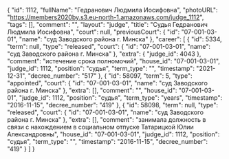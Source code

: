 {
    "id": 1112,
    "fullName": "Гедранович Людмила Иосифовна",
    "photoURL": "https://members2020by.s3.eu-north-1.amazonaws.com/judge_1112",
    "tags": [],
    "comment": "",
    "layout": "judge",
    "title": "Судья Гедранович Людмила Иосифовна",
    "court": null,
    "previousCourt": {
        "id": "07-001-03-01",
        "name": "суд Заводского района г. Минска"
    },
    "career": [
        {
            "id": 5334,
            "term": null,
            "type": "released",
            "court": {
                "id": "07-001-03-01",
                "name": "суд Заводского района г. Минска"
            },
            "extra": {
                "judge_id": 4043
            },
            "comment": "истечение срока полномочий",
            "house_id": "07-001-03-01",
            "judge_id": 1112,
            "position": "судья",
            "term_type": "",
            "timestamp": "2021-12-31",
            "decree_number": "517"
        },
        {
            "id": 58097,
            "term": 5,
            "type": "appointed",
            "court": {
                "id": "07-001-03-01",
                "name": "суд Заводского района г. Минска"
            },
            "extra": [],
            "comment": "",
            "house_id": "07-001-03-01",
            "judge_id": 1112,
            "position": "судья",
            "term_type": "years",
            "timestamp": "2016-11-15",
            "decree_number": "419"
        },
        {
            "id": 58098,
            "term": null,
            "type": "released",
            "court": {
                "id": "07-001-03-01",
                "name": "суд Заводского района г. Минска"
            },
            "extra": [],
            "comment": "занимала должность в связи с нахождением в социальном отпуске Татарицкой Юлии Александровны",
            "house_id": "07-001-03-01",
            "judge_id": 1112,
            "position": "судья",
            "term_type": "",
            "timestamp": "2016-11-15",
            "decree_number": "419"
        }
    ]
}